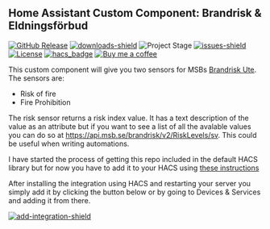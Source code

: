 ## Home Assistant Custom Component: Brandrisk & Eldningsförbud

[![GitHub Release][releases-shield]][releases]
[![downloads-shield]][release-link]
![Project Stage][project-stage-shield]
[![issues-shield]](issues)
[![License][license-shield]](LICENSE.md)
[![hacs_badge][hacs-shield]][hacs]
[![Buy me a coffee][buymeacoffee-shield]][buymeacoffee]

This custom component will give you two sensors for MSBs [Brandrisk Ute](https://www.msb.se/sv/om-msb/informationskanaler/appar/brandrisk-ute/).
The sensors are:
* Risk of fire
* Fire Prohibition

The risk sensor returns a risk index value. It has a text description of the value as an attribute but if you want to see a list of all the avalable values you can do so at https://api.msb.se/brandrisk/v2/RiskLevels/sv. This could be useful when writing automations.

I have started the process of getting this repo included in the default HACS library but for now you have to add it to your HACS using [these instructions](https://hacs.xyz/docs/faq/custom_repositories/)

After installing the integration using HACS and restarting your server you simply add it by clicking the button below or by going to Devices & Services and adding it from there.

[![add-integration-shield]][add-integration]


[downloads-shield]: https://img.shields.io/github/downloads/popeen/Home-Assistant-Custom-Component-Brandrisk-Ute/total
[release-link]: https://github.com/popeen/Home-Assistant-Custom-Component-Brandrisk-Ute/releases
[releases-shield]: https://img.shields.io/github/release/popeen/Home-Assistant-Custom-Component-Brandrisk-Ute.svg
[releases]: https://github.com/popeen/Home-Assistant-Custom-Component-Brandrisk-Eldningsforbud/releases
[project-stage-shield]: https://img.shields.io/badge/project%20stage-ready%20for%20use-green.svg
[issues-shield]: https://img.shields.io/github/issues-raw/popeen/Home-Assistant-Custom-Component-Brandrisk-Eldningsforbud.svg
[license-shield]: https://img.shields.io/github/license/popeen/Home-Assistant-Custom-Component-Brandrisk-Eldningsforbud.svg
[hacs-shield]: https://img.shields.io/badge/HACS-Default-41BDF5.svg
[hacs]: https://github.com/custom-components/hacs
[buymeacoffee-shield]: https://img.shields.io/badge/donation-Buy%20me%20a%20coffee-orange
[buymeacoffee]: https://www.buymeacoffee.com/popeen
[add-integration-shield]: https://my.home-assistant.io/badges/config_flow_start.svg
[add-integration]: https://my.home-assistant.io/redirect/config_flow_start/?domain=brandriskute
